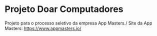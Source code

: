 # Projeto Doar Computadores
Projeto para o processo seletivo da empresa App Masters./
Site da App Masters: https://www.appmasters.io/
